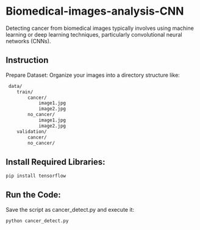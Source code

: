 # Biomedical-images-analysis-CNN
Detecting cancer from biomedical images typically involves using machine learning or deep learning techniques, particularly convolutional neural networks (CNNs).

## Instruction
Prepare Dataset: Organize your images into a directory structure like:
```bash
 data/
    train/
        cancer/
            image1.jpg
            image2.jpg
        no_cancer/
            image1.jpg
            image2.jpg
    validation/
        cancer/
        no_cancer/
```
## Install Required Libraries:

```bash
pip install tensorflow
```
## Run the Code: 

Save the script as cancer_detect.py and execute it:

```bash
python cancer_detect.py
```
